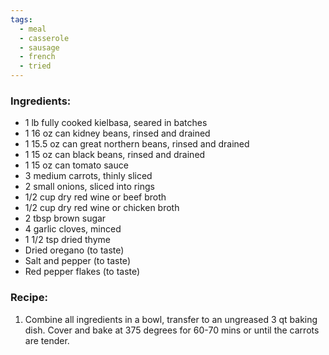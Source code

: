 ```yaml
---
tags:
  - meal
  - casserole
  - sausage
  - french
  - tried
---
```

### Ingredients:
- 1 lb fully cooked kielbasa, seared in batches
- 1 16 oz can kidney beans, rinsed and drained
- 1 15.5 oz can great northern beans, rinsed and drained
- 1 15 oz can black beans, rinsed and drained
- 1 15 oz can tomato sauce
- 3 medium carrots, thinly sliced
- 2 small onions, sliced into rings
- 1/2 cup dry red wine or beef broth
- 1/2 cup dry red wine or chicken broth
- 2 tbsp brown sugar
- 4 garlic cloves, minced
- 1 1/2 tsp dried thyme
- Dried oregano (to taste)
- Salt and pepper (to taste)
- Red pepper flakes (to taste)

### Recipe:
1. Combine all ingredients in a bowl, transfer to an ungreased 3 qt baking dish. Cover and bake at 375 degrees for 60-70 mins or until the carrots are tender. 